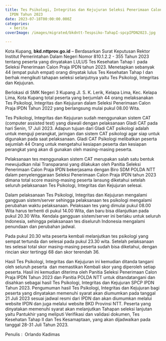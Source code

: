 ```yaml
---
title: Tes Psikologi, Integritas dan Kejujuran Seleksi Penerimaan Calon Praja
  IPDN Tahun 2023
date: 2023-07-18T00:00:00.000Z
categories:
  - berita
coverImage: /images/migrated/bkdntt-Tespsiko-TahapI-spcpIPDN2023.jpg

---
```


Kota Kupang, **bkd.nttprov.go.id** – Berdasarkan Surat Keputusan Rektor Institut Pemerintahan Dalam Negeri Nomor 810.1.2.2 - 355 Tahun 2023 tentang peserta yang dinyatakan LULUS Tes Kesehatan Tahap I  pada Seleksi Penerimaan Calon Praja IPDN tahun 2023. Menetapkan sebanyak 44 (empat puluh empat) orang dinyatak lulus Tes Kesehatan Tahap I dan berhak mengikuti tahapan seleksi selanjutnya yaitu Tes Psikologi, Integritas dan Kejujuran.

Berlokasi di SMK Negeri 3 Kupang Jl. S. K. Lerik, Kelapa Lima, Kec. Kelapa Lima, Kota Kupang total peserta yang berjumlah 44 orang melaksanakan Tes Psikologi, Integritas dan Kejujuran dalam Seleksi Penerimaan Calon Praja IPDN Tahun 2022 yang berlangsung mulai pukul 08.00 Wita.

Tes Psikologi, Integritas dan Kejujuran sudah menggunakan sistem CAT (computer assisted test) yang diawali dengan pelaksanaan Gladi CAT pada hari Senin, 17 Juli 2023. Adapun tujuan dari Gladi CAT psikologi adalah untuk menguji perangkat, jaringan dan sistem CAT psikologi agar siap untuk digunakan pada saat pelaksanaan. Gladi CAT Psikologi melibatkan peserta sejumlah 44 Orang untuk mengetahui kesiapan peserta dan kesiapan perangkat yang akan di gunakan oleh masing-masing peserta.

Pelaksanaan tes menggunakan sistem CAT merupakan salah satu bentuk mewujudkan nilai Transparansi yang dilakukan oleh Panitia Seleksi Penerimaan Calon Praja IPDN bekerjasama dengan Biro SDM POLDA NTT dalam penyelenggaraan Seleksi Penerimaan Calon Praja IPDN tahun 2023 dimana total score masing-masing peserta lansung diketahui setelah seluruh pelaksanaan Tes Psikologi, Integritas dan Kejujuran selesai.

Dalam pelaksanaan Tes Psikologi, Integritas dan Kejujuran mengalami gangguan sistem/server sehingga pelaksanaan tes psikologi mengalami perubahan waktu pelaksanaan. Pelaksaan tes yang dimulai pukul 08.00 Wita harus terhenti di pukul 14.00 Wita, dan baru bisa dilanjutkan pada pukul 20.30 Wita. Kendala gangguan sistem/server ini berlaku untuk seluruh Indonesia, sehingga pelaksanaan tes diseluruh Indonesia mengalami penundaan dan perubahan jadwal.

Pada pukul 20.30 wita peserta kembali melanjutkan tes psikologi yang sempat tertunda dan selesai pada pukul 23.30 wita. Setelah pelaksanaan tes selesai total skor masing-masing peserta sudah bisa diketahui, dengan rincian skor tertinggi 68 dan skor terendah 36.

Hasil Tes Psikologi, Integritas dan Kejujuran ini kemudian ditanda tangani oleh seluruh peserta  dan memastikan Kembali skor yang diperoleh setiap peserta. Hasil ini kemudian diterima oleh Panitia Seleksi Penerimaan Calon Praja IPDN Tahun 2023 dan Panitia POLDA NTT untuk ditandatangani dan disahkan sebagai hasil Tes Psikologi, Integritas dan Kejujuran SPCP IPDN Tahun 2023. Pengumuman hasil Tes Psikologi, Integritas dan Kejujuran bagi peserta yang dinyatakan memenuhi syarat akan diumumkan pada tanggal 21 Juli 2023 sesuai jadwal resmi dari IPDN dan akan diumumkan melalui website IPDN dan juga melalui website BKD Provinsi NTT. Peserta yang dinyatakan memenuhi syarat akan melanjutkan Tahapan seleksi lanjutan yaitu Pantukhir yang meliputi Verifikasi dan validasi dokumen, Tes Kesehatan Tahap II dan Tes Kesamaptaan, yang akan dijadwalkan pada tanggal 28-31 Juli Tahun 2023.

Penulis :  Orlando Kadimas
